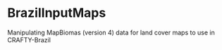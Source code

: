 # BrazilInputMaps

Manipulating MapBiomas (version 4) data for land cover maps to use in CRAFTY-Brazil

